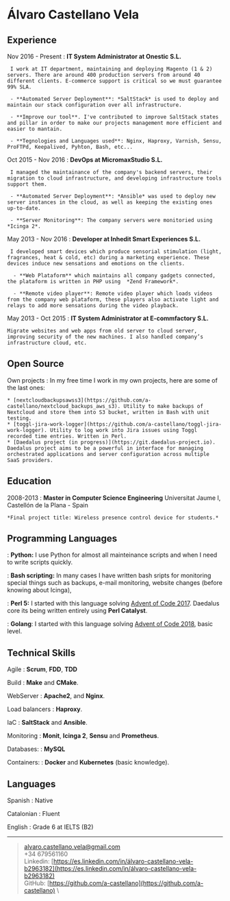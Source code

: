 Álvaro Castellano Vela
============

Experience
----------

Nov 2016 - Present
:   **IT System Administrator at Onestic S.L.**

     I work at IT department, maintaining and deploying Magento (1 & 2) servers. There are around 400 production servers from around 40 different clients. E-commerce support is critical so we must guarantee 99% SLA.

     - **Automated Server Deployment**: *SaltStack* is used to deploy and maintain our stack configuration over all infrastructure.

     - **Improve our tool**. I've contributed to improve SaltStack states and pillar in order to make our projects management more efficient and easier to mantain.

     - **Tegnologies and Languages used**: Nginx, Haproxy, Varnish, Sensu, ProFTPd, Keepalived, Pyhton, Bash, etc...

Oct 2015 - Nov 2016
:   **DevOps at MicromaxStudio S.L.**

     I managed the maintainance of the company's backend servers, their migration to cloud infrastructure, and developing infrastructure tools support them.

     - **Automated Server Deployment**: *Ansible* was used to deploy new server instances in the cloud, as well as keeping the existing ones up-to-date.

     - **Server Monitoring**: The company servers were monitoried using *Icinga 2*.

May 2013 - Nov 2016
:   **Developer at Inhedit Smart Experiences S.L.**

     I developed smart devices which produce sensorial stimulation (light, fragrances, heat & cold, etc) during a marketing experience. These devices induce new sensations and emotions on the clients.

      - **Web Plataform** which maintains all company gadgets connected, the plataform is written in PHP using  *Zend Framework*.

      - **Remote video player**: Remote video player which loads videos from the company web plataform, these players also activate light and relays to add more sensations during the video playback.

May 2013 - Oct 2015
:   **IT System Administrator at E-commfactory S.L.**

    Migrate websites and web apps from old server to cloud server, improving security of the new machines. I also handled company’s infrastructure cloud, etc.

Open Source
--------------------

Own projects
:   In my free time I work in my own projects, here are some of the last ones:

    * [nextcloudbackupsawss3](https://github.com/a-castellano/nextcloud_backups_aws_s3). Utility to make backups of Nextcloud and store them into S3 bucket, written in Bash with unit testing.
    * [toggl-jira-work-logger](https://github.com/a-castellano/toggl-jira-work-logger). Utility to log work into Jira issues using Toggl recorded time entries. Written in Perl.
    * [Daedalus project (in progress)](https://git.daedalus-project.io). Daedalus project aims to be a powerful in interface for managing orchestrated applications and server configuration across multiple SaaS providers.

Education
---------

2008-2013
:   **Master in Computer Science Engineering** Universitat Jaume I, Castellón de la Plana - Spain

    *Final project title: Wireless presence control device for students.*

Programming Languages
--------------------

:   **Python:**
     I use Python for almost all mainteinance scripts and when I need to write scripts quickly.

:   **Bash scripting:**
     In many cases I have written bash sripts for monitoring special things such as backups, e-mail monitoring, website changes (before knowing about Icinga),

:   **Perl 5:**
      I started with this language solving [Advent of Code 2017](https://github.com/a-castellano/adventofcode2017). Daedalus core its being written entirely using **Perl Catalyst**.

:   **Golang**:
      I started with this language solving [Advent of Code 2018](https://github.com/a-castellano/adventofcode2018), basic level.

Technical Skills
----------------

Agile
:   **Scrum**, **FDD**, **TDD**

Build
:   **Make** and **CMake**.

WebServer
:   **Apache2**, and **Nginx**.

Load balancers
:   **Haproxy**.

IaC
:   **SaltStack** and **Ansible**.

Monitoring
:   **Monit**, **Icinga 2**, **Sensu** and **Prometheus**.

Databases:
:   **MySQL**

Containers:
:   **Docker** and **Kubernetes** (basic knowledge).

Languages
----------------------------------------

Spanish
:   Native

Catalonian
:   Fluent

English
:   Grade 6 at IELTS (B2)

----
> <alvaro.castellano.vela@gmail.com> \
> +34 679561160 \
> Linkedin: [https://es.linkedin.com/in/álvaro-castellano-vela-b2963182](https://es.linkedin.com/in/álvaro-castellano-vela-b2963182) \
> GitHub: [https://github.com/a-castellano](https://github.com/a-castellano) \
